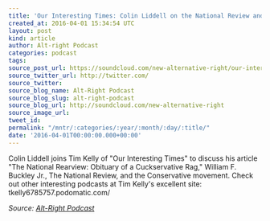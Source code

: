 ```yaml
---
title: 'Our Interesting Times: Colin Liddell on the National Review and Cuckservatism'
created_at: 2016-04-01 15:34:54 UTC
layout: post
kind: article
author: Alt-right Podcast
categories: podcast
tags: 
source_post_url: https://soundcloud.com/new-alternative-right/our-interesting-times-colin-liddell-on-the-national-review-and-cuckservatism
source_twitter_url: http://twitter.com/
source_twitter: 
source_blog_name: Alt-Right Podcast
source_blog_slug: alt-right-podcast
source_blog_url: http://soundcloud.com/new-alternative-right
source_image_url: 
tweet_id: 
permalink: "/mntr/:categories/:year/:month/:day/:title/"
date: '2016-04-01T00:00:00.000+00:00'
---
```

Colin Liddell joins Tim Kelly of "Our Interesting Times" to discuss his article "The National Rearview: Obituary of a Cuckservative Rag," William F. Buckley Jr., The National Review, and the Conservative movement. Check out other interesting podcasts at Tim Kelly's excellent site: tkelly6785757.podomatic.com/<div class="">
    <i>Source: <a href="http://soundcloud.com/new-alternative-right">Alt-Right Podcast</a></i>
</div>
